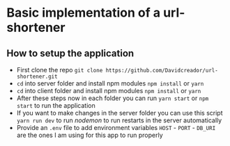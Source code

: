 # Basic implementation of a url-shortener
## How to setup the application
- First clone the repo `git clone https://github.com/Davidcreador/url-shortener.git`
- `cd` into server folder and install npm modules `npm install` or `yarn`
- `cd` into client folder and install npm modules `npm install` or `yarn`
- After these steps now in each folder you can run `yarn start` or `npm start` to run the application
- If you want to make changes in the server folder you can use this script `yarn run dev` to run *nodemon* to run restarts in the server automatically
- Provide an `.env` file to add environment variables `HOST` - `PORT` - `DB_URI` are the ones I am using for this app to run properly
